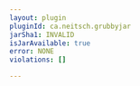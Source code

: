 ```yaml
---
layout: plugin
pluginId: ca.neitsch.grubbyjar
jarSha1: INVALID
isJarAvailable: true
error: NONE
violations: []

---
```

